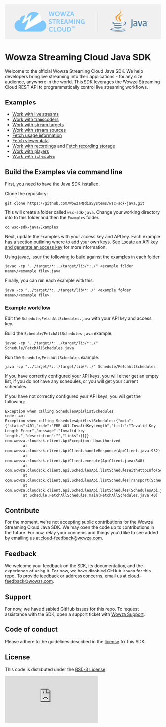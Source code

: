 ![wowza streaming cloud java sdk logo](/images/wsc-java-1800x400.png)
# Wowza Streaming Cloud Java SDK

Welcome to the official Wowza Streaming Cloud Java SDK. We help developers bring live streaming into their applications - for any size audience, anywhere in the world. This SDK leverages the Wowza Streaming Cloud REST API to programmatically control live streaming workflows.

## Examples

- [Work with live streams](LiveStreams)
- [Work with transcoders](Transcoders)
- [Work with stream targets](StreamTargets)
- [Work with stream sources](StreamSources)
- [Fetch usage information](Network)
- [Fetch viewer data](ViewerData)
- [Work with recordings](Recordings) and [Fetch recording storage](Storage)
- [Work with players](Players)
- [Work with schedules](Schedule)

## Build the Examples via command line

First, you need to have the Java SDK installed.

Clone the repository:

```shell
git clone https://github.com/WowzaMediaSystems/wsc-sdk-java.git
```

This will create a folder called `wsc-sdk-java`. Change your working directory into to this folder and then the `Examples` folder.

```shell
cd wsc-sdk-java/Examples
```

Next, update the examples with your access key and API key. 
Each example has a section outlining where to add your own keys. See [Locate an API key and generate an access key](https://www.wowza.com/docs/how-to-use-the-wowza-streaming-cloud-rest-api#keys) for more information.

Using javac, issue the following to build against the examples in each folder

```shell
javac -cp "../target/*:../target/lib/*:./" <example folder name>/<example file>.java
```

Finally, you can run each example with this:

```shell
java -cp "../target/*:../target/lib/*:./" <example folder name>/<example file>
```

### Example workflow

Edit the `Schedule/FetchAllSchedules.java` with your API key and access key.

Build the `Schedule/FetchAllSchedules.java` example.

```shell
javac -cp "../target/*:../target/lib/*:./" Schedule/FetchAllSchedules.java
```

Run the `Schedule/FetchAllSchedules` example.

```shell
java -cp "../target/*:../target/lib/*:./" Schedule/FetchAllSchedules
```

If you have correctly configured your API keys, you will either get an empty list, if you do not
have any schedules, or you will get your current schedules.

If you have not correctly configured your API keys, you will get the following:

```shell
Exception when calling SchedulesApi#listSchedules
Code: 401
Exception when calling SchedulesApi#listSchedules:{"meta":{"status":401,"code":"ERR-401-InvalidKeyLength","title":"Invalid Key Length Error","message":"Invalid key length.","description":"","links":[]}}
com.wowza.cloudsdk.client.ApiException: Unauthorized
        at com.wowza.cloudsdk.client.ApiClient.handleResponse(ApiClient.java:932)
        at com.wowza.cloudsdk.client.ApiClient.execute(ApiClient.java:848)
        at com.wowza.cloudsdk.client.api.SchedulesApi.listSchedulesWithHttpInfo(SchedulesApi.java:685)
        at com.wowza.cloudsdk.client.api.SchedulesApi.listSchedulesTransport(SchedulesApi.java:670)
        at com.wowza.cloudsdk.client.api.SchedulesApi.listSchedules(SchedulesApi.java:657)
        at Schedule.FetchAllSchedules.main(FetchAllSchedules.java:40)
```

## Contribute

For the moment, we're not accepting public contributions for the Wowza Streaming Cloud Java SDK. We may open the code up to contributions in the future. For now, relay your concerns and things you'd like to see added by emailing us at [cloud-feedback@wowza.com](mailto:cloud-feedback@wowza.com).

## Feedback

We welcome your feedback on the SDK, its documentation, and the experience of using it. For now, we have disabled GitHub issues for this repo. To provide feedback or address concerns, email us at [cloud-feedback@wowza.com](mailto:cloud-feedback@wowza.com).

## Support

For now, we have disabled GitHub issues for this repo. To request assistance with the SDK, open a support ticket with [Wowza Support](https://www.wowza.com/portal/help).

## Code of conduct

Please adhere to the guidelines described in the [license](#license) for this SDK.

## License

This code is distributed under the [BSD-3 License](../LICENSE.txt).

![alt tag](http://wowzalogs.com/stats/githubimage.php?plugin=wsc-java-sdk-examples)
